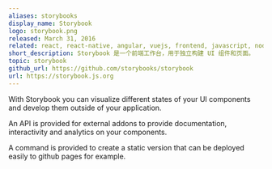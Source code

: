 ```yaml
---
aliases: storybooks
display_name: Storybook
logo: storybook.png
released: March 31, 2016
related: react, react-native, angular, vuejs, frontend, javascript, nodejs
short_description: Storybook 是一个前端工作台，用于独立构建 UI 组件和页面。
topic: storybook
github_url: https://github.com/storybooks/storybook
url: https://storybook.js.org
---
```

With Storybook you can visualize different states of your UI components and develop them outside of your application.

An API is provided for external addons to provide documentation, interactivity and analytics on your components.

A command is provided to create a static version that can be deployed easily to github pages for example.
